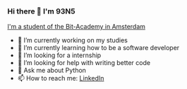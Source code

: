 ### Hi there 👋  I'm 93N5

[I'm a student of the Bit-Academy in Amsterdam](https://mbo.bit-academy.nl/amsterdam/)

- 🔭 I’m currently working on my studies
- 🌱 I’m currently learning how to be a software developer
- 👯 I’m looking for a internship
- 🤔 I’m looking for help with writing better code
- 💬 Ask me about Python
- 📫 How to reach me: [LinkedIn](https://www.linkedin.com/in/jens-ijpma-a8a653256/)
